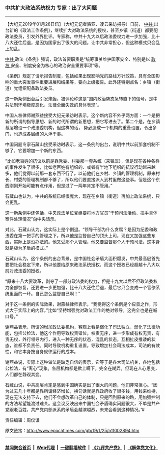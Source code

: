 ### 中共扩大政法系统权力 专家：出了大问题
------------------------

<p>
 【大纪元2019年01月26日讯】（大纪元记者骆亚、凌云采访报导）日前，
 <a href="http://www.epochtimes.com/gb/tag/%E4%B8%AD%E5%85%B1.html">
  中共
 </a>
 出台新的《政法工作条例》，继续扩大对政法系统的授权，甚至乡镇（街道）都要配政法委员，引发外界批评。专家称，中共十九大以后政法委权力进一步加强，比十八大还往后退，是因为国家出了很大的问题，让中共非常担心，但这种模式只会乱上加乱。
</p>
<p>
 <a href="http://www.epochtimes.com/gb/tag/%E4%B8%AD%E5%85%B1.html">
  中共
 </a>
 政法《条例》强调，政法首要职责是“统筹事关维护国家安全、特别是以
 <a href="http://www.epochtimes.com/gb/tag/%E6%94%BF%E6%9D%83.html">
  政权
 </a>
 安全、制度安全为核心的政治安全重要事项”等。
</p>
<p>
 《条例》规定了请示报告制度，包括如果出现影响党的路线方针政策，具有全国影响的重大突发事件重要进展和结果等，要向上级报告。此外还特别点名：乡镇（街道）党组织配备政法委员。
</p>
<p>
 这一新条例出台后引发炮轰，被评论称这是“国内政治势态急转直下的信号，是中共法制环境极度恶化、法律全面失效的具体表现”。
</p>
<p>
 中国人权律师谢燕益接受大纪元采访时表示，这个新内容不外乎两方面：一个是把新的所谓的指导思想、新的时代所谓的新思想，把它写进去了。第二个是，在乡镇基层增设一个政法委机构，但这样的话， 势必造成一个机构的重叠设置，令出多门，也造成各层级的人浮于事。
</p>
<p>
 中国问题专家石藏山接受采访时表示，这一条例的出台，说明中共以前那套机制不够了，它要增加一个新的东西。
</p>
<p>
 “比如老百姓的抗议以前是靠党委、村委那一套系统（来镇压），但是现在各种各样的事件发生了很多，比如老百姓有组织的、或者有半地下组织的抗议行动越来越多，他们觉得以前那一套东西不行了。以前他们在乡村、乡镇的管理机制，原来村长、村委的管理机制都不够了，所以他们要直接派人到村里做这些事。但是这个东西刚刚开始可能有点作用，但是过了一两年肯定不管用。”
</p>
<p>
 石藏山也认为，中共的系统已经很庞大，现在在乡镇（街道）再加上政法系统，只会更乱。
</p>
<p>
 这一新条例中还包括，中央政法单位党组要将地方官员“干预司法活动、插手具体案件处理情况”向中央请示。
</p>
<p>
 对此，石藏山认为，这实际上是个倒退。“领导干部为什么贪腐？是因为纪委和政法委在第一把手的管理之下，所以他是监督自己的顶头上司，现在又加强这些东西，实际上是没办法的。他又受那个人管理，他又要监督那个人干预司法，这本身就是极为矛盾的模式。”
</p>
<p>
 石藏山认为，这个条例的出台背景，是中国社会矛盾大面积爆发，中共最高层首先要把社会稳定下来，所以他要给原来政法系统授权，而这个授权已经超越十八大以前对政法委的授权。
</p>
<p>
 “原来十八大要改革，剥夺了一部分政法委的权力，但是十九大以后不但政法委权力全部恢复，还要进一步更加强，比十八大还往后退，最后它只会变成一个官僚系统里面的一环。自己怎么监督自己啊！”
</p>
<p>
 对于这一条例的实际效果，谢燕益律师表示，“我觉得这个条例是个应景之作，形式大于实际上的内容。”比如“坚持增强党对政法工作的绝对领导，这完全也是在喊口号。”
</p>
<p>
 谢燕益表示，所谓的增加政法委机构，客观上看是弱化了司法独立，弱化了法律功能，包括公检法，他这个作用导致权责错位，权责无序，进一步形成有权无责，有责无权，外行领导内行，进入一种无序的状态，混乱的状态，互相扯皮推诿的状态，谁都不负责任。同时导致机构重复设置，导致增加社会司法成本，司法的有效性，和它本身按自身规律运行的成本。
</p>
<p>
 谢燕益说，实际上这种做法是缺乏自信的表示，它等于是各大司法机关，各地包括公检法，有“离心”现象。各层机构都是欺上瞒下，完全在糊弄。但现在人心思变，人们都在静观其变。
</p>
<p>
 石藏山说，中共高层肯定是感到中国确实是出了很大的问题，他们非常担心。“因为过去几十年都是靠所谓经济增长，换句话就是靠政府收了很多钱，用钱来维持，现在无法支持下去，他们不会想改革自己的体制，只是回到原来的路，用加强控制的方法希望能渡过难关。这会议反映出来中国社会矛盾确实问题很大，不单是共产党跟老百姓，共产党内部派系的矛盾会越演越烈，未来会看到这种情况。”#
</p>
<p>
 责任编辑：周仪谦
</p>

原文链接：http://www.epochtimes.com/gb/19/1/25/n11002894.htm


------------------------
#### [禁闻聚合首页](https://github.com/gfw-breaker/banned-news/blob/master/README.md) &nbsp;|&nbsp; [Web代理](https://github.com/gfw-breaker/open-proxy/blob/master/README.md) &nbsp;|&nbsp; [一键翻墙软件](https://github.com/gfw-breaker/nogfw/blob/master/README.md) &nbsp;|&nbsp; [《九评共产党》](https://github.com/gfw-breaker/9ping.md/blob/master/README.md#九评之一评共产党是什么) &nbsp;|&nbsp; [《解体党文化》](https://github.com/gfw-breaker/jtdwh.md/blob/master/README.md#绪论)